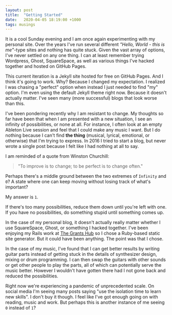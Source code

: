 ```yaml
---
layout: post
title:  "Getting Started"
date:   2020-04-05 18:19:00 +1000
tags: musings
---
```


It is a cool Sunday evening and I am once again experimenting with my personal site.
Over the years I've run several different *"Hello, World - this is me"*-type sites and nothing has quite stuck.<!--more-->
Given the vast array of options, I've never settled on any one thing.
I can at least remember trying Wordpress, Ghost, SquareSpace, as well as various things I've hacked together and hosted on GitHub Pages.

This current iteration is a Jekyll site hosted for free on GitHub Pages.
And I think it's going to work.
Why?
Because I changed my expectation.
I realized I was chasing a "perfect" option when instead I just needed to find "my" option.
I'm even using the default Jekyll theme right now.
Because it doesn't actually matter.
I've seen many (more successful) blogs that look worse than this.

I've been pondering recently why I am resistant to change.
My thoughts so far have been that when I am presented with a new situation, I see an infinity of possibilities, or none at all.
For instance, I often look at an empty Ableton Live session and feel that I could make any music I want.
But I do nothing because I can't find **the thing** (musical, lyrical, emotional, or otherwise) that I'm trying to express.
In 2016 I tried to start a blog, but never wrote a single post because I felt like I had nothing at all to say.

I am reminded of a quote from Winston Churchill:

> "To improve is to change; to be perfect is to change often."

Perhaps there's a middle ground between the two extremes of `Infinity` and `0`?
A state where one can keep moving without losing track of what's important?

My answer is `1`.

If there's too many possibilities, reduce them down until you're left with one.
If you have no possibilities, do something stupid until something comes up.

In the case of my personal blog, it doesn't actually really matter whether I use SquareSpace, Ghost, or something I hacked together.
I've been enjoying my Rails work at [The Grants Hub](http://thegrantshub.com) so I chose a Ruby-based static site generator.
But it could have been anything.
The point was that I chose.

In the case of my music, I've found that I can get better results by writing guitar parts instead of getting stuck in the details of synthesizer design, mixing or drum programming.
I can then swap the guitars with other sounds or get other people to play the parts, all of which can potentially serve the music better.
However I wouldn't have gotten there had I not gone back and reduced the possibilities.

Right now we're experiencing a pandemic of unprecedented scale.
On social media I'm seeing many posts saying "use the isolation time to learn new skills".
I don't buy it though. I feel like I've got enough going on with reading, music and work.
But perhaps this is another instance of me seeing `0` instead of `1`?

